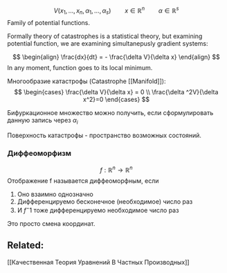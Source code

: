 $$
V(x_{1}, \dots, x_{n}, \alpha_{1}, \dots, \alpha_{s}) \qquad x \in \mathbb{R}^n \qquad \alpha \in \mathbb{R}^s
$$
Family of potential functions.

Formally theory of catastrophes is a statistical theory, but examining potential function, we are examining simultanepusly gradient systems:

$$
\begin{align}
\frac{dx}{dt} = - \frac{\delta V}{\delta x}
\end{align}
$$
In any moment, function goes to its local minimum. 

Многообразие катастрофы (Catastrophe [[Manifold]]):
$$
\begin{cases}
\frac{\delta V}{\delta x} = 0 \\
 \frac{\delta ^2V}{\delta x^2}=0
\end{cases}
$$

Бифуркационное множество можно получить, если сформулировать данную запись через $\alpha_{i}$

Поверхность катастрофы - пространство возможных состояний.

### Диффеоморфизм
$$
f: \mathbb{R}^n \to \mathbb{R}^n
$$
Отображение f называется диффеоморфным, если 
1) Оно взаимно однозначно
2) Дифференцируемо бесконечное (необходимое) число раз
3) И $f^-1$ тоже дифференцируемо необходимое число раз

Это просто смена координат.

## Related:
[[Качественная Теория Уравнений В Частных Производных]]

